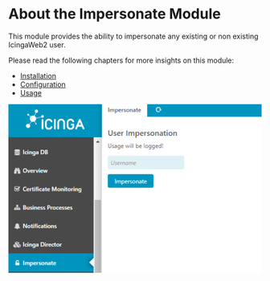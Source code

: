 # About the Impersonate Module <a id="impersonate-module-about"></a>

This module provides the ability to impersonate any existing or non existing IcingaWeb2 user.

Please read the following chapters for more insights on this module:

* [Installation](02-Installation.md#module-impersonate-installation)
* [Configuration](03-Configuration.md#module-impersonate-configuration)
* [Usage](04-Usage.md#module-impersonate-usage)

![roles](doc/img/impersonate.png)